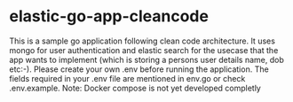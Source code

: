 # elastic-go-app-cleancode

This is a sample go application following clean code architecture. It uses mongo for user authentication and elastic search for the usecase that the app wants to implement (which is storing a persons user details name, dob etc:-).
Please create your own .env before running the application. The fields required in your .env file are mentioned in env.go or check .env.example. 
Note: Docker compose is not yet developed completly
